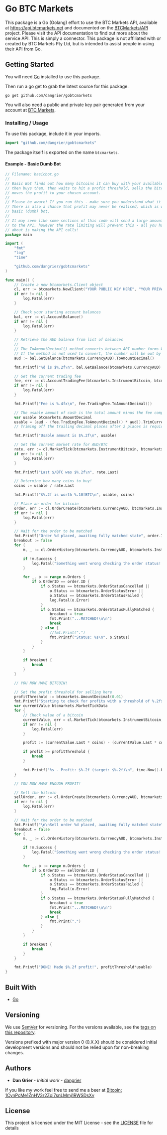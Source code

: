 # Go BTC Markets

This package is a Go (Golang) effort to use the BTC Markets API, available at https://api.btcmarkets.net and documented on the [BTCMarkets/API](https://github.com/BTCMarkets/API) project. Please visit the API documentation to find out more about the service API. This is simply a connector.
This package is not affiliated with or created by BTC Markets Pty Ltd, but is intended to assist people in using their API from Go.

## Getting Started

You will need [Go](https://golang.org/) installed to use this package.

Then run a go get to grab the latest source for this package.

```
go get github.com/dangrier/gobtcmarkets
```

You will also need a public and private key pair generated from your account at [BTC Markets](https://btcmarkets.net).

### Installing / Usage

To use this package, include it in your imports.

```go
import "github.com/dangrier/gobtcmarkets"
```
The package itself is exported on the name `btcmarkets`.

#### Example - Basic Dumb Bot
```go
// Filename: basicbot.go
//
// Basic Bot finds out how many bitcoins it can buy with your available balance,
// then buys them, then waits to hit a profit threshold, sells the bitcoin, and
// moves the profit to your chosen account.
//
// Please be aware! If you run this - make sure you understand what it is doing first! 
// There is also a chance that profit may never be realised, which is why this is a 
// basic (dumb) bot.
//
// It may seem like some sections of this code will send a large amount of requests
// to the API, however the rate limiting will prevent this - all you have to worry
// about is making the API calls!
package main

import (
	"fmt"
	"log"
	"time"

	"github.com/dangrier/gobtcmarkets"
)

func main() {
	// Create a new btcmarkets.Client object
	cl, err := btcmarkets.NewClient("YOUR PUBLIC KEY HERE", "YOUR PRIVATE/SECRET KEY HERE")
	if err != nil {
		log.Fatal(err)
	}

	// Check your starting account balances
	bal, err := cl.AccountBalance()
	if err != nil {
		log.Fatal(err)
	}

	// Retrieve the AUD balance from list of balances
	//
	// The ToAmountDecimal() method converts between API number forms Whole and Decimal.
	// If the method is not used to convert, the number will be out by an order of 10^8!
	aud := bal.GetBalance(btcmarkets.CurrencyAUD).ToAmountDecimal()

	fmt.Printf("%d is $%.2f\n", bal.GetBalance(btcmarkets.CurrencyAUD), aud)

	// Get the current trading fee
	fee, err := cl.AccountTradingFee(btcmarkets.InstrumentBitcoin, btcmarkets.CurrencyAUD)
	if err != nil {
		log.Fatal(err)
	}

	fmt.Printf("Fee is %.4fx\n", fee.TradingFee.ToAmountDecimal())

	// The usable amount of cash is the total amount minus the fee component
	var usable btcmarkets.AmountDecimal
	usable = (aud - (fee.TradingFee.ToAmountDecimal() * aud)).TrimCurrency()
	// Triming off the trailing decimal places after 2 places is required by the API

	fmt.Printf("Usable amount is $%.2f\n", usable)

	// Get the current market rate for AUD/BTC
	rate, err := cl.MarketTick(btcmarkets.InstrumentBitcoin, btcmarkets.CurrencyAUD)
	if err != nil {
		log.Fatal(err)
	}

	fmt.Printf("Last $/BTC was $%.2f\n", rate.Last)

	// Determine how many coins to buy!
	coins := usable / rate.Last

	fmt.Printf("$%.2f is worth %.10fBTC\n", usable, coins)

	// Place an order for bitcoin
	order, err := cl.OrderCreate(btcmarkets.CurrencyAUD, btcmarkets.InstrumentBitcoin, rate.Last.ToAmountWhole(), coins.ToAmountWhole(), btcmarkets.Bid, btcmarkets.Market)
	if err != nil {
		log.Fatal(err)
	}

	// Wait for the order to be matched
	fmt.Printf("Order %d placed, awaiting fully matched state", order.ID)
	breakout := false
	for {
		m, _ := cl.OrderHistory(btcmarkets.CurrencyAUD, btcmarkets.InstrumentBitcoin, 10, 0)

		if !m.Success {
			log.Fatal("Something went wrong checking the order status! Please check manually!")
		}

		for _, o := range m.Orders {
			if o.OrderID == order.ID {
				if o.Status == btcmarkets.OrderStatusCancelled ||
					o.Status == btcmarkets.OrderStatusError ||
					o.Status == btcmarkets.OrderStatusFailed {
					log.Fatal(o.Error)
				}
				if o.Status == btcmarkets.OrderStatusFullyMatched {
					breakout = true
					fmt.Print("...MATCHED!\n\n")
					break
				} else {
					//fmt.Print(".")
					fmt.Printf("Status: %s\n", o.Status)
				}
			}
		}

		if breakout {
			break
		}
	}

	// YOU NOW HAVE BITCOIN!

	// Set the profit threshold for selling here
	profitThreshold := btcmarkets.AmountDecimal(0.01)
	fmt.Printf("Starting to check for profits with a threshold of %.2fx:\n", profitThreshold)
	var currentValue btcmarkets.MarketTickData
	for {
		// Check value of a bitcoin
		currentValue, err = cl.MarketTick(btcmarkets.InstrumentBitcoin, btcmarkets.CurrencyAUD)
		if err != nil {
			log.Fatal(err)
		}

		profit := (currentValue.Last * coins) - (currentValue.Last * coins * fee.TradingFee.ToAmountDecimal()) - usable

		if profit >= profitThreshold {
			break
		}

		fmt.Printf("%s - Profit: $%.2f (target: $%.2f)\n", time.Now().Format("2006-01-02 15:04:05"), profit, (profitThreshold * usable))
	}

	// YOU NOW HAVE ENOUGH PROFIT!

	// Sell the bitcoin
	sellOrder, err := cl.OrderCreate(btcmarkets.CurrencyAUD, btcmarkets.InstrumentBitcoin, rate.Last.ToAmountWhole(), coins.ToAmountWhole(), btcmarkets.Ask, btcmarkets.Market)
	if err != nil {
		log.Fatal(err)
	}

	// Wait for the order to be matched
	fmt.Printf("\n\nSell order %d placed, awaiting fully matched state", sellOrder.ID)
	breakout = false
	for {
		m, _ := cl.OrderHistory(btcmarkets.CurrencyAUD, btcmarkets.InstrumentBitcoin, 10, 0)

		if !m.Success {
			log.Fatal("Something went wrong checking the order status! Please check manually!")
		}

		for _, o := range m.Orders {
			if o.OrderID == sellOrder.ID {
				if o.Status == btcmarkets.OrderStatusCancelled ||
					o.Status == btcmarkets.OrderStatusError ||
					o.Status == btcmarkets.OrderStatusFailed {
					log.Fatal(o.Error)
				}
				if o.Status == btcmarkets.OrderStatusFullyMatched {
					breakout = true
					fmt.Print("...MATCHED!\n\n")
					break
				} else {
					fmt.Print(".")
				}
			}
		}

		if breakout {
			break
		}
	}

	fmt.Printf("DONE! Made $%.2f profit!", profitThreshold*usable)
}

```

## Built With

* [Go](https://golang.org/)

## Versioning

We use [SemVer](http://semver.org/) for versioning. For the versions available, see the [tags on this repository](https://github.com/dangrier/gobtcmarkets/tags).

Versions prefixed with major version 0 (0.X.X) should be considered initial development versions and should not be relied upon for non-breaking changes.

## Authors

* **Dan Grier** - *Initial work* - [dangrier](https://github.com/dangrier)

If you like my work feel free to send me a beer at
[Bitcoin: 1CynPcMe1ZnHV3r2Zoi7snLMmj1RWSDsXy](https://blockchain.info/payment_request?address=1CynPcMe1ZnHV3r2Zoi7snLMmj1RWSDsXy)

## License

This project is licensed under the MIT License - see the [LICENSE](LICENSE) file for details
